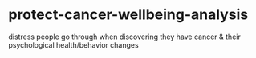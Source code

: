 # protect-cancer-wellbeing-analysis
distress people go through when discovering they have cancer &amp; their psychological health/behavior changes
